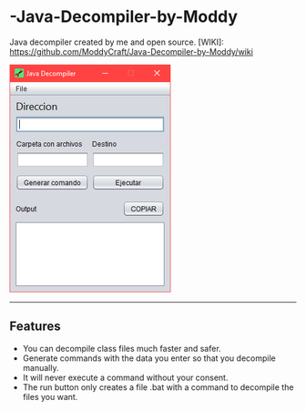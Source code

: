# -Java-Decompiler-by-Moddy
Java decompiler created by me and open source.
[WIKI]: https://github.com/ModdyCraft/Java-Decompiler-by-Moddy/wiki

![JavaDecompiler](https://github.com/ModdyCraft/-Java-Decompiler-by-Moddy/blob/content/javadecompiler.png)

----

## Features
- You can decompile class files much faster and safer.
- Generate commands with the data you enter so that you decompile manually.
- It will never execute a command without your consent.
- The run button only creates a file .bat with a command to decompile the files you want.
